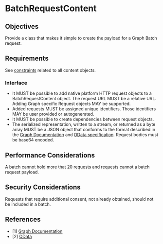 # BatchRequestContent

## Objectives

Provide a class that makes it simple to create the payload for a Graph Batch request.

## Requirements

See [constraints](ContentArchtecturalConstraints.md) related to all content objects.

### Interface

- It MUST be possible to add native platform HTTP request objects to a BatchRequestContent object. The request URL MUST be a relative URL. Adding Graph specific Request objects MAY be supported.
- Added requests MUST be assigned unique identifiers. Those identifiers MAY be user provided or autogenerated.
- It MUST be possible to create dependencies between request objects.
- The serialized representation, written to a stream, or returned as a byte array MUST be a JSON object that conforms to the format described in the [Graph Documentation](1) and [OData specification](2). Request bodies must be base64 encoded.

## Performance Considerations

A batch cannot hold more that 20 requests and requests cannot a batch request payload.

## Security Considerations

Requests that require additional consent, not already obtained, should not be included in a batch.

## References

- [1] [Graph Documentation]( https://developer.microsoft.com/en-us/graph/docs/concepts/json_batching)
- [2] [OData](https://www.oasis-open.org/committees/download.php/60365/odata-json-format-v4.01-wd02-2017-03-24.docx)
